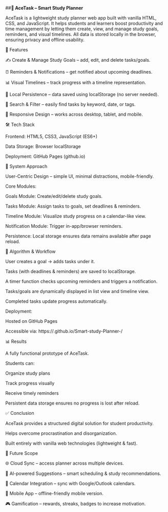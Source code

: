 ##**📘 AceTask – Smart Study Planner**

AceTask is a lightweight study planner web app built with vanilla HTML, CSS, and JavaScript. It helps students and learners boost productivity and time management by letting them create, view, and manage study goals, reminders, and visual timelines. All data is stored locally in the browser, ensuring privacy and offline usability.

🚀 Features

✍️ Create & Manage Study Goals – add, edit, and delete tasks/goals.

⏰ Reminders & Notifications – get notified about upcoming deadlines.

📊 Visual Timelines – track progress with a timeline representation.

💾 Local Persistence – data saved using localStorage (no server needed).

🔎 Search & Filter – easily find tasks by keyword, date, or tags.

📱 Responsive Design – works across desktop, tablet, and mobile.

🛠️ Tech Stack

Frontend: HTML5, CSS3, JavaScript (ES6+)

Data Storage: Browser localStorage

Deployment: GitHub Pages (github.io)

🧩 System Approach

User-Centric Design – simple UI, minimal distractions, mobile-friendly.

Core Modules:

Goals Module: Create/edit/delete study goals.

Tasks Module: Assign tasks to goals, set deadlines & reminders.

Timeline Module: Visualize study progress on a calendar-like view.

Notification Module: Trigger in-app/browser reminders.

Persistence: Local storage ensures data remains available after page reload.

🔄 Algorithm & Workflow

User creates a goal → adds tasks under it.

Tasks (with deadlines & reminders) are saved to localStorage.

A timer function checks upcoming reminders and triggers a notification.

Tasks/goals are dynamically displayed in list view and timeline view.

Completed tasks update progress automatically.

Deployment:

Hosted on GitHub Pages

Accessible via: https://<username>.github.io/Smart-study-Planner-/

📊 Results

A fully functional prototype of AceTask.

Students can:

Organize study plans

Track progress visually

Receive timely reminders

Persistent data storage ensures no progress is lost after reload.

✅ Conclusion

AceTask provides a structured digital solution for student productivity.

Helps overcome procrastination and disorganization.

Built entirely with vanilla web technologies (lightweight & fast).

🔮 Future Scope

🌐 Cloud Sync – access planner across multiple devices.

🤖 AI-powered Suggestions – smart scheduling & study recommendations.

📅 Calendar Integration – sync with Google/Outlook calendars.

📱 Mobile App – offline-friendly mobile version.

🎮 Gamification – rewards, streaks, badges to increase motivation.
